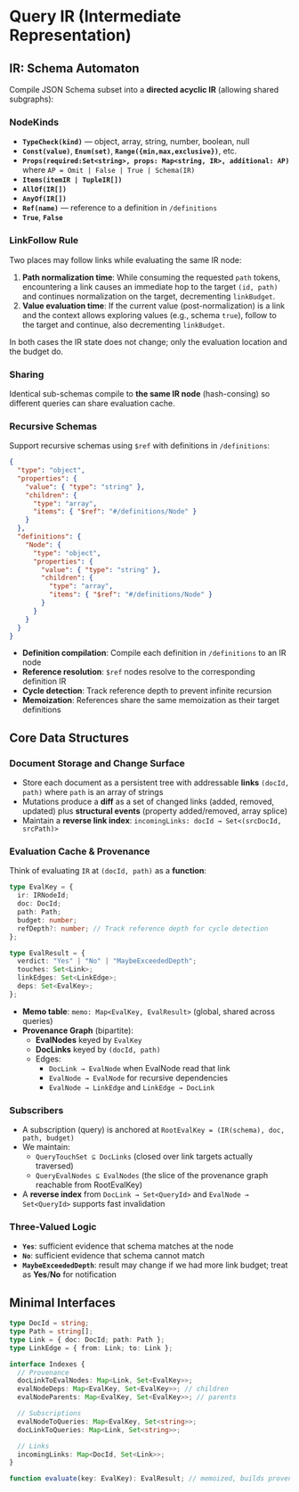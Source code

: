 # Query IR (Intermediate Representation)

## IR: Schema Automaton

Compile JSON Schema subset into a **directed acyclic IR** (allowing shared
subgraphs):

### NodeKinds

- **`TypeCheck(kind)`** — object, array, string, number, boolean, null
- **`Const(value)`**, **`Enum(set)`**, **`Range({min,max,exclusive})`**, etc.
- **`Props(required:Set<string>, props: Map<string, IR>, additional: AP)`**
  where `AP = Omit | False | True | Schema(IR)`
- **`Items(itemIR | TupleIR[])`**
- **`AllOf(IR[])`**
- **`AnyOf(IR[])`**
- **`Ref(name)`** — reference to a definition in `/definitions`
- **`True`**, **`False`**

### LinkFollow Rule

Two places may follow links while evaluating the same IR node:

1) **Path normalization time**: While consuming the requested `path` tokens,
   encountering a link causes an immediate hop to the target `(id, path)` and
   continues normalization on the target, decrementing `linkBudget`.
2) **Value evaluation time**: If the current value (post-normalization) is a
   link and the context allows exploring values (e.g., schema `true`), follow to
   the target and continue, also decrementing `linkBudget`.

In both cases the IR state does not change; only the evaluation location and the
budget do.

### Sharing

Identical sub-schemas compile to **the same IR node** (hash-consing) so
different queries can share evaluation cache.

### Recursive Schemas

Support recursive schemas using `$ref` with definitions in `/definitions`:

```json
{
  "type": "object",
  "properties": {
    "value": { "type": "string" },
    "children": {
      "type": "array",
      "items": { "$ref": "#/definitions/Node" }
    }
  },
  "definitions": {
    "Node": {
      "type": "object",
      "properties": {
        "value": { "type": "string" },
        "children": {
          "type": "array",
          "items": { "$ref": "#/definitions/Node" }
        }
      }
    }
  }
}
```

- **Definition compilation**: Compile each definition in `/definitions` to an IR
  node
- **Reference resolution**: `$ref` nodes resolve to the corresponding definition
  IR
- **Cycle detection**: Track reference depth to prevent infinite recursion
- **Memoization**: References share the same memoization as their target
  definitions

## Core Data Structures

### Document Storage and Change Surface

- Store each document as a persistent tree with addressable **links**
  `(docId, path)` where `path` is an array of strings
- Mutations produce a **diff** as a set of changed links (added, removed,
  updated) plus **structural events** (property added/removed, array splice)
- Maintain a **reverse link index**:
  `incomingLinks: docId → Set<(srcDocId, srcPath)>`

### Evaluation Cache & Provenance

Think of evaluating `IR` at `(docId, path)` as a **function**:

```ts
type EvalKey = {
  ir: IRNodeId;
  doc: DocId;
  path: Path;
  budget: number;
  refDepth?: number; // Track reference depth for cycle detection
};

type EvalResult = {
  verdict: "Yes" | "No" | "MaybeExceededDepth";
  touches: Set<Link>;
  linkEdges: Set<LinkEdge>;
  deps: Set<EvalKey>;
};
```

- **Memo table**: `memo: Map<EvalKey, EvalResult>` (global, shared across
  queries)
- **Provenance Graph** (bipartite):
  - **EvalNodes** keyed by `EvalKey`
  - **DocLinks** keyed by `(docId, path)`
  - Edges:
    - `DocLink → EvalNode` when EvalNode read that link
    - `EvalNode → EvalNode` for recursive dependencies
    - `EvalNode → LinkEdge` and `LinkEdge → DocLink`

### Subscribers

- A subscription (query) is anchored at
  `RootEvalKey = (IR(schema), doc, path, budget)`
- We maintain:
  - `QueryTouchSet ⊆ DocLinks` (closed over link targets actually traversed)
  - `QueryEvalNodes ⊆ EvalNodes` (the slice of the provenance graph reachable
    from RootEvalKey)
- A **reverse index** from `DocLink → Set<QueryId>` and
  `EvalNode → Set<QueryId>` supports fast invalidation

### Three-Valued Logic

- **`Yes`**: sufficient evidence that schema matches at the node
- **`No`**: sufficient evidence that schema cannot match
- **`MaybeExceededDepth`**: result may change if we had more link budget; treat
  as **Yes**/**No** for notification

## Minimal Interfaces

```ts
type DocId = string;
type Path = string[];
type Link = { doc: DocId; path: Path };
type LinkEdge = { from: Link; to: Link };

interface Indexes {
  // Provenance
  docLinkToEvalNodes: Map<Link, Set<EvalKey>>;
  evalNodeDeps: Map<EvalKey, Set<EvalKey>>; // children
  evalNodeParents: Map<EvalKey, Set<EvalKey>>; // parents

  // Subscriptions
  evalNodeToQueries: Map<EvalKey, Set<string>>;
  docLinkToQueries: Map<Link, Set<string>>;

  // Links
  incomingLinks: Map<DocId, Set<Link>>;
}

function evaluate(key: EvalKey): EvalResult; // memoized, builds provenance
```

